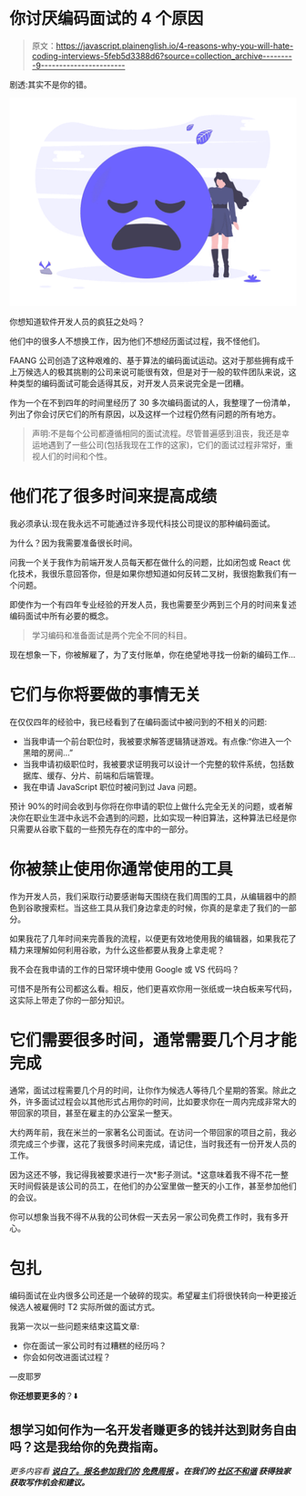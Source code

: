 # 你讨厌编码面试的 4 个原因

> 原文：<https://javascript.plainenglish.io/4-reasons-why-you-will-hate-coding-interviews-5feb5d3388d6?source=collection_archive---------9----------------------->

剧透:其实不是你的错。

![](img/af5e9d06c91f916717e64662e8e0d582.png)

你想知道软件开发人员的疯狂之处吗？

他们中的很多人不想换工作，因为他们不想经历面试过程，我不怪他们。

FAANG 公司创造了这种艰难的、基于算法的编码面试运动。这对于那些拥有成千上万候选人的极其挑剔的公司来说可能很有效，但是对于一般的软件团队来说，这种类型的编码面试可能会适得其反，对开发人员来说完全是一团糟。

作为一个在不到四年的时间里经历了 30 多次编码面试的人，我整理了一份清单，列出了你会讨厌它们的所有原因，以及这样一个过程仍然有问题的所有地方。

> 声明:不是每个公司都遵循相同的面试流程。尽管普遍感到沮丧，我还是幸运地遇到了一些公司(包括我现在工作的这家)，它们的面试过程非常好，重视人们的时间和个性。

# 他们花了很多时间来提高成绩

我必须承认:现在我永远不可能通过许多现代科技公司提议的那种编码面试。

为什么？因为我需要准备很长时间。

问我一个关于我作为前端开发人员每天都在做什么的问题，比如闭包或 React 优化技术，我很乐意回答你，但是如果你想知道如何反转二叉树，我很抱歉我们有一个问题。

即使作为一个有四年专业经验的开发人员，我也需要至少两到三个月的时间来复述编码面试中所有必要的概念。

> 学习编码和准备面试是两个完全不同的科目。

现在想象一下，你被解雇了，为了支付账单，你在绝望地寻找一份新的编码工作…

# 它们与你将要做的事情无关

在仅仅四年的经验中，我已经看到了在编码面试中被问到的不相关的问题:

*   当我申请一个前台职位时，我被要求解答逻辑猜谜游戏。有点像:“你进入一个黑暗的房间…”
*   当我申请初级职位时，我被要求证明我可以设计一个完整的软件系统，包括数据库、缓存、分片、前端和后端管理。
*   我在申请 JavaScript 职位时被问到过 Java 问题。

预计 90%的时间会收到与你将在你申请的职位上做什么完全无关的问题，或者解决你在职业生涯中永远不会遇到的问题，比如实现一种旧算法，这种算法已经是你只需要从谷歌下载的一些预先存在的库中的一部分。

# 你被禁止使用你通常使用的工具

作为开发人员，我们采取行动要感谢每天围绕在我们周围的工具，从编辑器中的颜色到谷歌搜索栏。当这些工具从我们身边拿走的时候，你真的是拿走了我们的一部分。

如果我花了几年时间来完善我的流程，以便更有效地使用我的编辑器，如果我花了精力来理解如何利用谷歌，为什么这些都要从我身上拿走呢？

我不会在我申请的工作的日常环境中使用 Google 或 VS 代码吗？

可惜不是所有公司都这么看。相反，他们更喜欢你用一张纸或一块白板来写代码，这实际上带走了你的一部分知识。

# 它们需要很多时间，通常需要几个月才能完成

通常，面试过程需要几个月的时间，让你作为候选人等待几个星期的答案。除此之外，许多面试过程会以其他形式占用你的时间，比如要求你在一周内完成非常大的带回家的项目，甚至在雇主的办公室呆一整天。

大约两年前，我在米兰的一家著名公司面试。在访问一个带回家的项目之前，我必须完成三个步骤，这花了我很多时间来完成，请记住，当时我还有一份开发人员的工作。

因为这还不够，我记得我被要求进行一次*影子测试。*这意味着我不得不花一整天时间假装是该公司的员工，在他们的办公室里做一整天的小工作，甚至参加他们的会议。

你可以想象当我不得不从我的公司休假一天去另一家公司免费工作时，我有多开心。

# 包扎

编码面试在业内很多公司还是一个破碎的现实。希望雇主们将很快转向一种更接近候选人被雇佣时 T2 实际所做的面试方式。

我第一次以一些问题来结束这篇文章:

*   你在面试一家公司时有过糟糕的经历吗？
*   你会如何改进面试过程？

—皮耶罗

**你还想要更多的**？⬇️

## 想学习如何作为一名开发者赚更多的钱并达到财务自由吗？这是我给你的免费指南。

*更多内容看* [***说白了。报名参加我们的***](http://plainenglish.io/) **[***免费周报***](http://newsletter.plainenglish.io/) *。在我们的* [***社区不和谐***](https://discord.gg/GtDtUAvyhW) *获得独家获取写作机会和建议。***